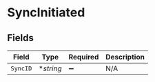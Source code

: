 # SyncInitiated


## Fields

| Field              | Type               | Required           | Description        |
| ------------------ | ------------------ | ------------------ | ------------------ |
| `SyncID`           | **string*          | :heavy_minus_sign: | N/A                |